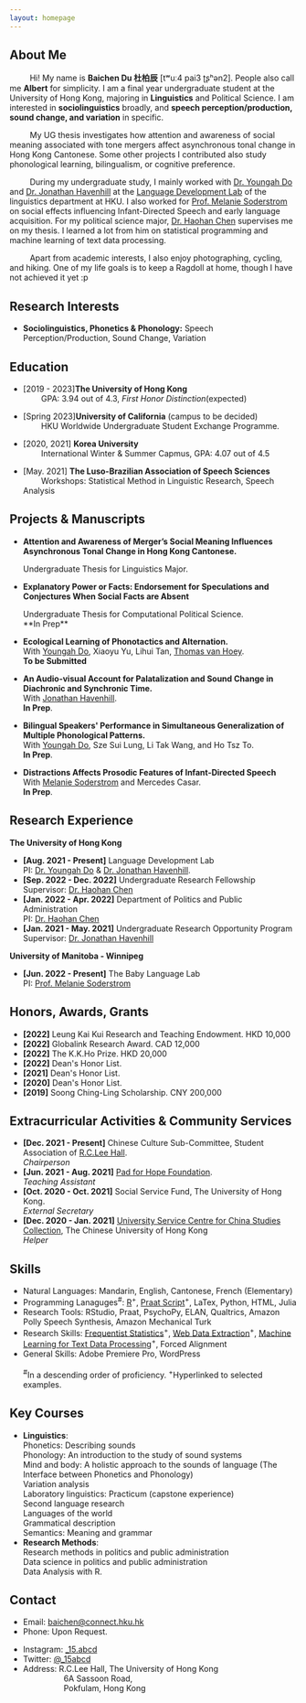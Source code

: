 ```yaml
---
layout: homepage
---
```


## About Me
<!--- <br>
&nbsp;&nbsp;&nbsp;&nbsp;&nbsp;&nbsp;&nbsp;&nbsp; See my [CV](https://albertbaichendu.github.io/assets/Albert_Baichen_Du_CV.pdf) for more details.--->

&nbsp;&nbsp;&nbsp;&nbsp;&nbsp;&nbsp;&nbsp;&nbsp; Hi! My name is **Baichen Du 杜柏辰** [tʷuː4 pai3 ʈʂʰən2]. People also call me **Albert** for simplicity. I am a final year undergraduate student at the University of Hong Kong, majoring in **Linguistics** and Political Science. I am interested in **sociolinguistics** broadly, and **speech perception/production, sound change, and variation** in specific. 

&nbsp;&nbsp;&nbsp;&nbsp;&nbsp;&nbsp;&nbsp;&nbsp; My UG thesis investigates how attention and awareness of social meaning associated with tone mergers affect asynchronous tonal change in Hong Kong Cantonese. Some other projects I contributed also study phonological learning, bilingualism, or cognitive preference.

&nbsp;&nbsp;&nbsp;&nbsp;&nbsp;&nbsp;&nbsp;&nbsp; During my undergraduate study, I mainly worked with [Dr. Youngah Do](https://repository.hku.hk/cris/rp/rp02160) and [Dr. Jonathan Havenhill](https://jhavenhill.com) at the [Language Development Lab](https://linguistics.hku.hk/ldlhku/) of the linguistics department at HKU. I also worked for [Prof. Melanie Soderstrom](https://home.cc.umanitoba.ca/~soderstr/) on social effects influencing Infant-Directed Speech and early language acquisition. For my political science  major, [Dr. Haohan Chen](https://haohanchen.github.io/) supervises me on my thesis. I learned a lot from him on statistical programming and machine learning of text data processing.

&nbsp;&nbsp;&nbsp;&nbsp;&nbsp;&nbsp;&nbsp;&nbsp; Apart from academic interests, I also enjoy photographing, cycling, and hiking. One of my life goals is to keep a Ragdoll at home, though I have not achieved it yet :p

## Research Interests

- **Sociolinguistics, Phonetics & Phonology:** Speech Perception/Production, Sound Change, Variation

## Education
- [2019 - 2023]**The University of Hong Kong**
  <br>
&nbsp;&nbsp;&nbsp;&nbsp;&nbsp;&nbsp;&nbsp;&nbsp;GPA: 3.94 out of 4.3, <em>First Honor Distinction</em>(expected)

- [Spring 2023]**University of California** (campus to be decided)
  <br>
&nbsp;&nbsp;&nbsp;&nbsp;&nbsp;&nbsp;&nbsp;&nbsp;HKU Worldwide Undergraduate Student Exchange Programme.

- [2020, 2021] **Korea University**
  <br>
&nbsp;&nbsp;&nbsp;&nbsp;&nbsp;&nbsp;&nbsp;&nbsp;International Winter & Summer Capmus, GPA: 4.07 out of 4.5

- [May. 2021] **The Luso-Brazilian Association of Speech Sciences** 
  <br>
&nbsp;&nbsp;&nbsp;&nbsp;&nbsp;&nbsp;&nbsp;&nbsp;Workshops: Statistical Method in Linguistic Research, Speech Analysis

## Projects & Manuscripts

- **Attention and Awareness of Merger’s Social Meaning Influences Asynchronous Tonal Change in Hong Kong Cantonese.**
  <br>
  <!---**Yaoyao Liu**, Yuting Su, An-An Liu, Bernt Schiele, Qianru Sun
  <br>
  IEEE Conference on Computer Vision and Pattern Recognition.---> Undergraduate Thesis for Linguistics Major.
  <!---<br>
  [[PDF](https://arxiv.org/pdf/2002.10211.pdf)] [[Code](https://github.com/yaoyao-liu/mnemonics)] <strong><i style="color:#e74d3c">Oral Presentation</i></strong>--->
  
- **Explanatory Power or Facts: Endorsement for Speculations and Conjectures When Social Facts are Absent**
  <br>
  <!---**Yaoyao Liu**, Yuting Su, An-An Liu, Bernt Schiele, Qianru Sun
  <br>
  IEEE Conference on Computer Vision and Pattern Recognition.---> Undergraduate Thesis for Computational Political Science.
  <br>
  **In Prep**
  <!---<br>
  [[PDF](https://arxiv.org/pdf/2002.10211.pdf)] [[Code](https://github.com/yaoyao-liu/mnemonics)] <strong><i style="color:#e74d3c">Oral Presentation</i></strong>--->
  
- **Ecological Learning of Phonotactics and Alternation.**
  <br>
  With [Youngah Do](https://repository.hku.hk/cris/rp/rp02160), Xiaoyu Yu, Lihui Tan, [Thomas van Hoey](https://www.thomasvanhoey.com/).
  <br>
  **To be Submitted**
  <!--- <br>
  IEEE Conference on Computer Vision and Pattern Recognition.---> 
  <!---<br>
  [[PDF](http://openaccess.thecvf.com/content_CVPR_2019/papers/Sun_Meta-Transfer_Learning_for_Few-Shot_Learning_CVPR_2019_paper.pdf)] [[Code](https://github.com/yaoyao-liu/meta-transfer-learning)] [[Project](https://mtl.yyliu.net/)] --->

- **An Audio-visual Account for Palatalization and Sound Change in Diachronic and Synchronic Time.**
  <br> 
  With [Jonathan Havenhill](https://jhavenhill.com).
  <br>
  **In Prep**.

- **Bilingual Speakers' Performance in Simultaneous Generalization of Multiple Phonological Patterns.**
  <br>
  With [Youngah Do](https://repository.hku.hk/cris/rp/rp02160), Sze Sui Lung, Li Tak Wang, and Ho Tsz To.
  <br>
  **In Prep**.
  
- **Distractions Affects Prosodic Features of Infant-Directed Speech**
  <br>
  With [Melanie Soderstrom](https://home.cc.umanitoba.ca/~soderstr/) and Mercedes Casar.
  <br>
  **In Prep**.
  
## Research Experience

**The University of Hong Kong**
- **[Aug. 2021 - Present]** Language Development Lab
  <br>
  PI: [Dr. Youngah Do](https://repository.hku.hk/cris/rp/rp02160) & [Dr. Jonathan Havenhill](https://jhavenhill.com). 
- **[Sep. 2022 - Dec. 2022]** Undergraduate Research Fellowship
  <br>
  Supervisor: [Dr. Haohan Chen](https://haohanchen.github.io/)
- **[Jan. 2022 - Apr. 2022]** Department of Politics and Public Administration
  <br>
  PI: [Dr. Haohan Chen](https://haohanchen.github.io/)
- **[Jan. 2021 - May. 2021]** Undergraduate Research Opportunity Program
  <br>
  Supervisor: [Dr. Jonathan Havenhill](https://jhavenhill.com)
  
**University of Manitoba - Winnipeg**
- **[Jun. 2022 - Present]** The Baby Language Lab
  <br>
  PI: [Prof. Melanie Soderstrom](https://home.cc.umanitoba.ca/~soderstr/)


## Honors, Awards, Grants

- **[2022]** Leung Kai Kui Research and Teaching Endowment. HKD 10,000
- **[2022]** Globalink Research Award. CAD 12,000
- **[2022]** The K.K.Ho Prize. HKD 20,000
- **[2022]** Dean's Honor List.
- **[2021]** Dean's Honor List.
- **[2020]** Dean's Honor List.
- **[2019]** Soong Ching-Ling Scholarship. CNY 200,000

## Extracurricular Activities & Community Services

- **[Dec. 2021 - Present]** Chinese Culture Sub-Committee, Student Association of [R.C.Lee Hall](https://www.rclhall.hku.hk/).
  <br>
  <em> Chairperson </em>
- **[Jun. 2021 - Aug. 2021]** [Pad for Hope Foundation](https://padforhope.org/).
  <br>
  <em> Teaching Assistant </em>
- **[Oct. 2020 - Oct. 2021]** Social Service Fund, The University of Hong Kong.
  <br>
  <em> External Secretary </em>
- **[Dec. 2020 - Jan. 2021]** [University Service Centre for China Studies Collection](http://www.usc.cuhk.edu.hk/?lang=en), The Chinese University of Hong Kong
  <br>
  <em> Helper </em>
  
## Skills

- Natural Languages: Mandarin, English, Cantonese, French (Elementary)
- Programming Lanaguges<sup>#</sup>: [R](https://github.com/AlbertBaichenDu/Programming_Languages/tree/main/R)<sup>+</sup>, [Praat Script](https://github.com/AlbertBaichenDu/Programming_Languages/tree/main/Praat_Script)<sup>+</sup>, LaTex, Python, HTML, Julia
- Research Tools: RStudio, Praat, PsychoPy, ELAN, Qualtrics, Amazon Polly Speech Synthesis, Amazon Mechanical Turk
- Research Skills: [Frequentist Statistics](https://github.com/AlbertBaichenDu/Programming_Languages/tree/main/R)<sup>+</sup>, [Web Data Extraction](https://github.com/AlbertBaichenDu/Programming_Languages/blob/main/R/NLP/NLP_ForeignMinistry_relations_Step1_webscraping_fm.R)<sup>+</sup>, [Machine Learning for Text Data Processing](https://github.com/AlbertBaichenDu/Programming_Languages/tree/main/R/NLP)<sup>+</sup>, Forced Alignment
- General Skills: Adobe Premiere Pro, WordPress
  <br>
  <br>
<sup>#</sup>In a descending order of proficiency. <sup>+</sup>Hyperlinked to selected examples.

## Key Courses

- **Linguistics**: 
  <br>
  Phonetics: Describing sounds
  <br>
  Phonology: An introduction to the study of sound systems
  <br>
  Mind and body: A holistic approach to the sounds of language (The Interface between Phonetics and Phonology)
  <br>
  Variation analysis
  <br>
  Laboratory linguistics: Practicum (capstone experience)
  <br>
  Second language research
  <br>
  Languages of the world
  <br>
  Grammatical description
  <br>
  Semantics: Meaning and grammar
- **Research Methods**: 
  <br>
  Research methods in politics and public administration
  <br>
  Data science in politics and public administration
  <br>
  Data Analysis with R.

## Contact

- Email: [baichen@connect.hku.hk](mailto:baichen@connect.hku.hk)
- Phone: Upon Request.
<!--- - Github: [AlbertBaichenDu](https://github.com/AlbertBaichenDu) --->
- Instagram: [\_15.abcd](https://www.instagram.com/_15.abcd/)
- Twitter: [@\_15abcd](https://twitter.com/_15abcd)
- Address: R.C.Lee Hall, The University of Hong Kong
           <br>
           &nbsp;&nbsp;&nbsp;&nbsp;&nbsp;&nbsp;&nbsp;&nbsp;&nbsp;&nbsp;&nbsp;&nbsp;&nbsp;&nbsp;&nbsp;&nbsp;&nbsp;&nbsp;6A Sassoon Road, 
           <br>
           &nbsp;&nbsp;&nbsp;&nbsp;&nbsp;&nbsp;&nbsp;&nbsp;&nbsp;&nbsp;&nbsp;&nbsp;&nbsp;&nbsp;&nbsp;&nbsp;&nbsp;&nbsp;Pokfulam, Hong Kong
